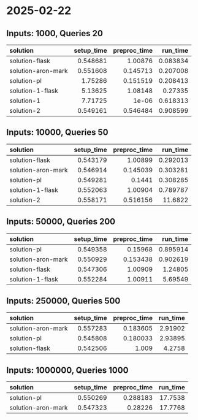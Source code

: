 # 2025-02-22

## Inputs: 1000, Queries 20

| solution           |   setup_time |   preproc_time |   run_time |
|:-------------------|-------------:|---------------:|-----------:|
| solution-flask     |     0.548681 |       1.00876  |   0.083834 |
| solution-aron-mark |     0.551608 |       0.145713 |   0.207008 |
| solution-pl        |     1.75286  |       0.151519 |   0.208413 |
| solution-1-flask   |     5.13625  |       1.08148  |   0.27335  |
| solution-1         |     7.71725  |       1e-06    |   0.618313 |
| solution-2         |     0.549161 |       0.546484 |   0.908599 |

## Inputs: 10000, Queries 50

| solution           |   setup_time |   preproc_time |   run_time |
|:-------------------|-------------:|---------------:|-----------:|
| solution-flask     |     0.543179 |       1.00899  |   0.292013 |
| solution-aron-mark |     0.546914 |       0.145039 |   0.303281 |
| solution-pl        |     0.549281 |       0.1441   |   0.308285 |
| solution-1-flask   |     0.552063 |       1.00904  |   0.789787 |
| solution-2         |     0.558171 |       0.516156 |  11.6822   |

## Inputs: 50000, Queries 200

| solution           |   setup_time |   preproc_time |   run_time |
|:-------------------|-------------:|---------------:|-----------:|
| solution-pl        |     0.549358 |       0.15968  |   0.895914 |
| solution-aron-mark |     0.550929 |       0.153438 |   0.902619 |
| solution-flask     |     0.547306 |       1.00909  |   1.24805  |
| solution-1-flask   |     0.552284 |       1.00911  |   5.69549  |

## Inputs: 250000, Queries 500

| solution           |   setup_time |   preproc_time |   run_time |
|:-------------------|-------------:|---------------:|-----------:|
| solution-aron-mark |     0.557283 |       0.183605 |    2.91902 |
| solution-pl        |     0.545808 |       0.180033 |    2.93895 |
| solution-flask     |     0.542506 |       1.009    |    4.2758  |

## Inputs: 1000000, Queries 1000

| solution           |   setup_time |   preproc_time |   run_time |
|:-------------------|-------------:|---------------:|-----------:|
| solution-pl        |     0.550269 |       0.288183 |    17.7538 |
| solution-aron-mark |     0.547323 |       0.28226  |    17.7768 |